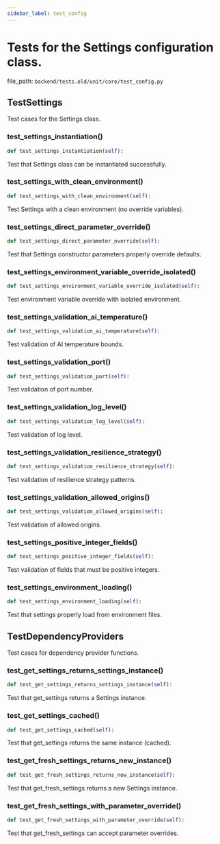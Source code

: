 ```yaml
---
sidebar_label: test_config
---
```


# Tests for the Settings configuration class.

  file_path: `backend/tests.old/unit/core/test_config.py`

## TestSettings

Test cases for the Settings class.

### test_settings_instantiation()

```python
def test_settings_instantiation(self):
```

Test that Settings class can be instantiated successfully.

### test_settings_with_clean_environment()

```python
def test_settings_with_clean_environment(self):
```

Test Settings with a clean environment (no override variables).

### test_settings_direct_parameter_override()

```python
def test_settings_direct_parameter_override(self):
```

Test that Settings constructor parameters properly override defaults.

### test_settings_environment_variable_override_isolated()

```python
def test_settings_environment_variable_override_isolated(self):
```

Test environment variable override with isolated environment.

### test_settings_validation_ai_temperature()

```python
def test_settings_validation_ai_temperature(self):
```

Test validation of AI temperature bounds.

### test_settings_validation_port()

```python
def test_settings_validation_port(self):
```

Test validation of port number.

### test_settings_validation_log_level()

```python
def test_settings_validation_log_level(self):
```

Test validation of log level.

### test_settings_validation_resilience_strategy()

```python
def test_settings_validation_resilience_strategy(self):
```

Test validation of resilience strategy patterns.

### test_settings_validation_allowed_origins()

```python
def test_settings_validation_allowed_origins(self):
```

Test validation of allowed origins.

### test_settings_positive_integer_fields()

```python
def test_settings_positive_integer_fields(self):
```

Test validation of fields that must be positive integers.

### test_settings_environment_loading()

```python
def test_settings_environment_loading(self):
```

Test that settings properly load from environment files.

## TestDependencyProviders

Test cases for dependency provider functions.

### test_get_settings_returns_settings_instance()

```python
def test_get_settings_returns_settings_instance(self):
```

Test that get_settings returns a Settings instance.

### test_get_settings_cached()

```python
def test_get_settings_cached(self):
```

Test that get_settings returns the same instance (cached).

### test_get_fresh_settings_returns_new_instance()

```python
def test_get_fresh_settings_returns_new_instance(self):
```

Test that get_fresh_settings returns a new Settings instance.

### test_get_fresh_settings_with_parameter_override()

```python
def test_get_fresh_settings_with_parameter_override(self):
```

Test that get_fresh_settings can accept parameter overrides.

